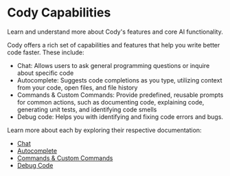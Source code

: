 # Cody Capabilities

<p class="subtitle">
  Learn and understand more about Cody's features and core AI functionality.
</p>

Cody offers a rich set of capabilities and features that help you write better code faster. These include:

- Chat: Allows users to ask general programming questions or inquire about specific code
- Autocomplete: Suggests code completions as you type, utilizing context from your code, open files, and file history
- Commands & Custom Commands: Provide predefined, reusable prompts for common actions, such as documenting code, explaining code, generating unit tests, and identifying code smells
- Debug code: Helps you with identifying and fixing code errors and bugs.

Learn more about each by exploring their respective documentation:

- [Chat](./chat.md)
- [Autocomplete](./autocomplete.md)
- [Commands & Custom Commands](./commands.md)
- [Debug Code](./debug-code.md)
